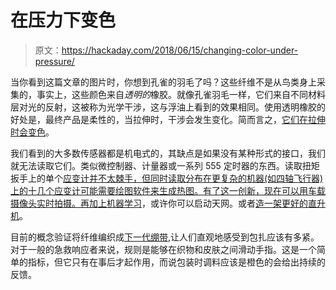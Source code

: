 # 在压力下变色

> 原文：<https://hackaday.com/2018/06/15/changing-color-under-pressure/>

当你看到这篇文章的图片时，你想到孔雀的羽毛了吗？这些纤维不是从鸟类身上采集的，事实上，这些颜色来自*透明的*橡胶。就像孔雀羽毛一样，它们来自不同材料层对光的反射，这被称为光学干涉，这与浮油上看到的效果相同。使用透明橡胶的好处是，最终产品是柔性的，当拉伸时，干涉会发生变化。简而言之，[它们在拉伸时会变色](https://spectrum.ieee.org/the-human-os/biomedical/devices/pressuresensing-fibers-change-color-when-stretched)。

我们看到的大多数传感器都是机电式的，其缺点是如果没有某种形式的接口，我们就无法读取它们。类似微控制器、计量器或一系列 555 定时器的东西。读取扭矩扳手上的单个[应变计并不太棘手，但同时读取分布在更复杂的机器(如四轴飞行器)上的十几个应变计可能需要绘图软件来生成热图。有了这一创新，现在可以用车载摄像头实时拍摄。再加上](https://hackaday.com/2016/06/20/cheap-torque-sensor-goes-back-to-basics-on-strain-gauges/)[机器学习](https://hackaday.com/2018/05/22/machine-learning-crash-course-from-google/)，或许你可以启动天网。或者[造一架更好的直升机](https://hackaday.com/2018/03/09/zip-tie-quadcopter-frame-is-as-cheap-as-they-come/)。

目前的概念验证将纤维编织成[下一代绷带](https://hackaday.com/2008/07/02/electric-bandages/),让人们直观地感受到包扎应该有多紧。对于一般的急救响应者来说，规则是能够在织物和皮肤之间滑动手指。这是一个简单的指标，但它只有在事后才起作用，而说包装时调料应该是橙色的会给出持续的反馈。